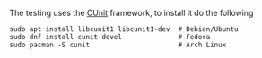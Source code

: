The testing uses the [CUnit](https://cunit.sourceforge.net/) framework, to install it do the following

```shell
sudo apt install libcunit1 libcunit1-dev  # Debian/Ubuntu
sudo dnf install cunit-devel              # Fedora
sudo pacman -S cunit                      # Arch Linux
```
